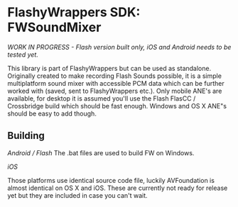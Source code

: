 # FlashyWrappers SDK: FWSoundMixer

*WORK IN PROGRESS - Flash version built only, iOS and Android needs to be tested yet.*

This library is part of FlashyWrappers but can be used as standalone. Originally created to make recording Flash Sounds possible, it is a simple multiplatform sound mixer with accessible PCM data which can be further worked with (saved, sent to FlashyWrappers etc.).
Only mobile ANE's are available, for desktop it is assumed you'll use the Flash FlasCC / Crossbridge build which should be fast enough. Windows and OS X ANE"s should be easy to add though.

Building
--------

*Android / Flash*
The .bat files are used to build FW on Windows.

*iOS*

Those platforms use identical source code file, luckily AVFoundation is almost identical on OS X and iOS. These are currently not ready for release yet but they are included in case you can't wait.